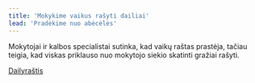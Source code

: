 ```yaml
---
title: 'Mokykime vaikus rašyti dailiai'
lead: 'Pradėkime nuo abėcėlės'
---
```


Mokytojai ir kalbos specialistai sutinka, kad vaikų raštas prastėja, tačiau teigia, kad viskas priklauso nuo mokytojo siekio skatinti gražiai rašyti. 

[Dailyraštis](/dailyrastis?classes=btn,btn--primary,btn__text "Dailyraščio kursas")